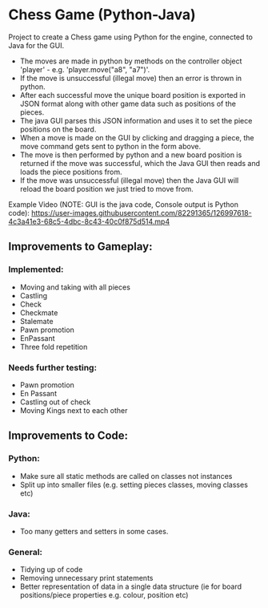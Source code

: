 # Chess Game (Python-Java)
Project to create a Chess game using Python for the engine, connected to Java for the GUI.
* The moves are made in python by methods on the controller object 'player' - e.g. 'player.move("a8", "a7")'.
* If the move is unsuccessful (illegal move) then an error is thrown in python.
* After each successful move the unique board position is exported in JSON format along with other game data
  such as positions of the pieces.
* The java GUI parses this JSON information and uses it to set the piece positions on the board.
* When a move is made on the GUI by clicking and dragging a piece, the move command gets sent to
  python in the form above.
* The move is then performed by python and a new board position is returned if the move was
  successful, which the Java GUI then reads and loads the piece positions from.
* If the move was unsuccessful (illegal move) then the Java GUI will reload the board position
    we just tried to move from.

Example Video (NOTE: GUI is the java code, Console output is Python code):
https://user-images.githubusercontent.com/82291365/126997618-4c3a41e3-68c5-4dbc-8c43-40c0f875d514.mp4


## Improvements to Gameplay:
### Implemented:
* Moving and taking with all pieces
* Castling
* Check
* Checkmate
* Stalemate
* Pawn promotion
* EnPassant
* Three fold repetition

### Needs further testing:
* Pawn promotion
* En Passant
* Castling out of check
* Moving Kings next to each other

## Improvements to Code:
### Python:
* Make sure all static methods are called on classes not instances
* Split up into smaller files (e.g. setting pieces classes, moving classes etc)
### Java:
* Too many getters and setters in some cases.
### General:
* Tidying up of code
* Removing unnecessary print statements
* Better representation of data in a single data structure (ie for board positions/piece properties e.g. colour, position etc)
